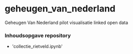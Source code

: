 # geheugen_van_nederland
Geheugen Van Nederland pilot visualisatie linked open data

### Inhoudsopgave repository

- 'collectie_rietveld.ipynb' 
